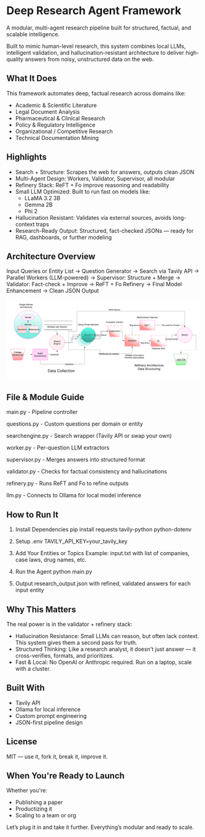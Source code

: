 
Deep Research Agent Framework
============================

A modular, multi-agent research pipeline built for structured, factual, and scalable intelligence.

Built to mimic human-level research, this system combines local LLMs, intelligent validation, and hallucination-resistant architecture to deliver high-quality answers from noisy, unstructured data on the web.

What It Does
------------

This framework automates deep, factual research across domains like:

- Academic & Scientific Literature
- Legal Document Analysis
- Pharmaceutical & Clinical Research
- Policy & Regulatory Intelligence
- Organizational / Competitive Research
- Technical Documentation Mining

Highlights
----------

- Search + Structure: Scrapes the web for answers, outputs clean JSON
- Multi-Agent Design: Workers, Validator, Supervisor, all modular
- Refinery Stack: ReFT + Fo improve reasoning and readability
- Small LLM Optimized: Built to run fast on models like:
  - LLaMA 3.2 3B
  - Gemma 2B
  - Phi 2
- Hallucination Resistant: Validates via external sources, avoids long-context traps
- Research-Ready Output: Structured, fact-checked JSONs — ready for RAG, dashboards, or further modeling

Architecture Overview
---------------------

Input Queries or Entity List -> Question Generator -> Search via Tavily API
-> Parallel Workers (LLM-powered) -> Supervisor: Structure + Merge
-> Validator: Fact-check + Improve -> ReFT + Fo Refinery -> Final Model Enhancement
-> Clean JSON Output

![Architecture Diagram](Architecture.png)

File & Module Guide
-------------------

main.py           - Pipeline controller

questions.py      - Custom questions per domain or entity

searchengine.py   - Search wrapper (Tavily API or swap your own)

worker.py         - Per-question LLM extractors

supervisor.py     - Merges answers into structured format

validator.py      - Checks for factual consistency and hallucinations

refinery.py       - Runs ReFT and Fo to refine outputs

llm.py            - Connects to Ollama for local model inference

How to Run It
-------------

1. Install Dependencies
   pip install requests tavily-python python-dotenv

2. Setup .env
   TAVILY_API_KEY=your_tavily_key

3. Add Your Entities or Topics
   Example: input.txt with list of companies, case laws, drug names, etc.

4. Run the Agent
   python main.py

5. Output
   research_output.json with refined, validated answers for each input entity

Why This Matters
----------------

The real power is in the validator + refinery stack:

- Hallucination Resistance: Small LLMs can reason, but often lack context. This system gives them a second pass for truth.
- Structured Thinking: Like a research analyst, it doesn't just answer — it cross-verifies, formats, and prioritizes.
- Fast & Local: No OpenAI or Anthropic required. Run on a laptop, scale with a cluster.

Built With
----------

- Tavily API
- Ollama for local inference
- Custom prompt engineering
- JSON-first pipeline design

License
-------

MIT — use it, fork it, break it, improve it.

When You're Ready to Launch
---------------------------

Whether you're:
- Publishing a paper
- Productizing it
- Scaling to a team or org

Let’s plug it in and take it further. Everything’s modular and ready to scale.
